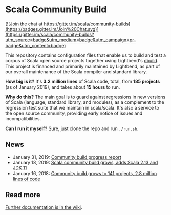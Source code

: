 # Scala Community Build

[![Join the chat at https://gitter.im/scala/community-builds](https://badges.gitter.im/Join%20Chat.svg)](https://gitter.im/scala/community-builds?utm_source=badge&utm_medium=badge&utm_campaign=pr-badge&utm_content=badge)

This repository contains configuration files that enable us to build and test
a corpus of Scala open source projects together using Lightbend's
[dbuild](https://github.com/lightbend/dbuild). This project is financed and 
primarily maintained by Lightbend, as part of our overall maintenance of the 
Scala compiler and standard library.

**How big is it?**
It's **3.2 million lines** of Scala code, total,
from **185 projects** (as of January 2019),
and takes about **15 hours** to run.

**Why do this?** The main goal is to guard against regressions in new
versions of Scala (language, standard library, and modules), as a complement
to the regression test suite that we maintain in scala/scala. It's also
a service to the open source community, providing early notice of
issues and incompatibilities.

**Can I run it myself?** Sure, just clone the repo and run `./run.sh`.

## News

* January 31, 2019: [Community build progress report](https://contributors.scala-lang.org/t/community-build-progress-report/2792)
* January 18, 2019: [Scala community build grows, adds Scala 2.13 and JDK 11](https://www.scala-lang.org/2019/01/18/community-build.html)
* January 16, 2018: [Community build grows to 141 projects, 2.8 million lines of code](http://scala-lang.org/2018/01/16/community-build-growth.html)

## Read more

[Further documentation is in the wiki](https://github.com/scala/community-builds/wiki).
